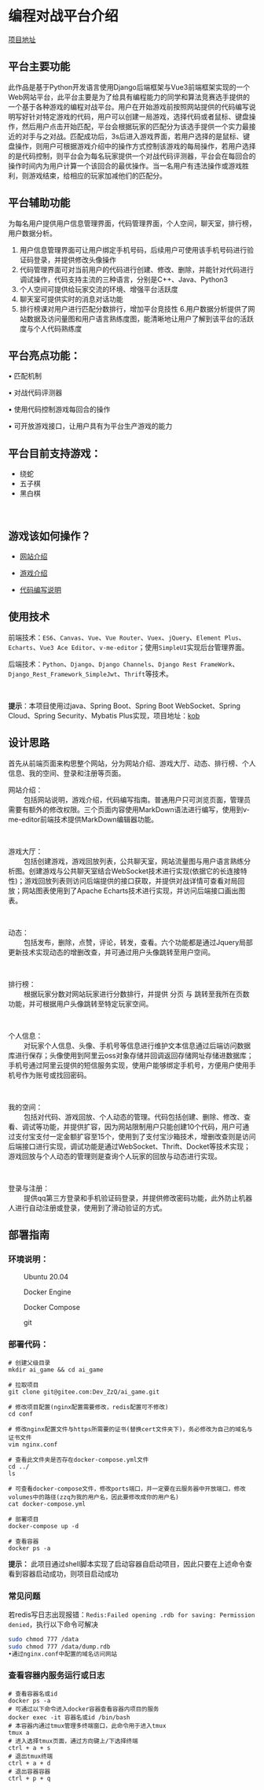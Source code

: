 # 编程对战平台介绍

[项目地址](https://github.com/ZzqForCoding/ai_game)


## 平台主要功能

此作品是基于Python开发语言使用Django后端框架与Vue3前端框架实现的一个Web网站平台，此平台主要是为了给具有编程能力的同学和算法竞赛选手提供的一个基于各种游戏的编程对战平台。用户在开始游戏前按照网站提供的代码编写说明写好针对特定游戏的代码，用户可以创建一局游戏，选择代码或者鼠标、键盘操作，然后用户点击开始匹配，平台会根据玩家的匹配分为该选手提供一个实力最接近的对手与之对战。匹配成功后，3s后进入游戏界面，若用户选择的是鼠标、键盘操作，则用户可根据游戏介绍中的操作方式控制该游戏的每局操作，若用户选择的是代码控制，则平台会为每名玩家提供一个对战代码评测器，平台会在每回合的操作时间内为用户计算一个该回合的最优操作。当一名用户有违法操作或游戏胜利，则游戏结束，给相应的玩家加减他们的匹配分。

## 平台辅助功能

为每名用户提供用户信息管理界面，代码管理界面，个人空间，聊天室，排行榜，用户数据分析。

1. 用户信息管理界面可让用户绑定手机号码，后续用户可使用该手机号码进行验证码登录，并提供修改头像操作
2. 代码管理界面可对当前用户的代码进行创建、修改、删除，并能针对代码进行调试操作，代码支持主流的三种语言，分别是C++、Java、Python3
3. 个人空间可提供给玩家交流的环境、增强平台活跃度
4. 聊天室可提供实时的消息对话功能
5. 排行榜课对用户进行匹配分数排行，增加平台竞技性
6.用户数据分析提供了网站数据及访问量图和用户语言熟练度图，能清晰地让用户了解到该平台的活跃度与个人代码熟练度

## 平台亮点功能：
• 匹配机制

• 对战代码评测器


• 使用代码控制游戏每回合的操作

• 可开放游戏接口，让用户具有为平台生产游戏的能力

## 平台目前支持游戏：

* 绕蛇
* 五子棋
* 黑白棋

<br>

## 游戏该如何操作？

* [网站介绍](https://aigame.zzqahm.top/intro/)

* [游戏介绍](https://aigame.zzqahm.top/game_intro/)

* [代码编写说明](https://aigame.zzqahm.top/codehelper/)

## 使用技术 

前端技术：`ES6`、`Canvas`、`Vue`、`Vue Router`、`Vuex`、`jQuery`、`Element Plus`、`Echarts`、`Vue3 Ace Editor`、`v-me-editor`；使用`SimpleUI`实现后台管理界面。

后端技术：`Python`、`Django`、`Django Channels`、`Django Rest FrameWork`、`Django_Rest_Framework_SimpleJwt`、`Thrift`等技术。

<br>

**提示**：本项目使用过java、Spring Boot、Spring Boot WebSocket、Spring Cloud、Spring Security、Mybatis Plus实现，项目地址：[kob](https://github.com/ZzqForCoding/king-of-bots)

## 设计思路

首先从前端页面来构思整个网站，分为网站介绍、游戏大厅、动态、排行榜、个人信息、我的空间、登录和注册等页面。


网站介绍：<br>
&nbsp;&nbsp;&nbsp;&nbsp;&nbsp;&nbsp;&nbsp;&nbsp;包括网站说明，游戏介绍，代码编写指南。普通用户只可浏览页面，管理员需要有额外的修改权限。三个页面内容使用MarkDown语法进行编写，使用到v-me-editor前端技术提供MarkDown编辑器功能。

<br>

游戏大厅：<br>
&nbsp;&nbsp;&nbsp;&nbsp;&nbsp;&nbsp;&nbsp;&nbsp;包括创建游戏，游戏回放列表，公共聊天室，网站流量图与用户语言熟练分析图。创建游戏与公共聊天室结合WebSocket技术进行实现(依据它的长连接特性)；游戏回放列表则访问后端提供的接口获取，并提供对战详情可查看对局回放；网站图表使用到了Apache Echarts技术进行实现，并访问后端接口画出图表。

<br>

动态：<br>
&nbsp;&nbsp;&nbsp;&nbsp;&nbsp;&nbsp;&nbsp;&nbsp;包括发布，删除，点赞，评论，转发，查看。六个功能都是通过Jquery局部更新技术实现动态的增删改查，并可通过用户头像跳转至用户空间。

<br>

排行榜：<br>
&nbsp;&nbsp;&nbsp;&nbsp;&nbsp;&nbsp;&nbsp;&nbsp;根据玩家分数对网站玩家进行分数排行，并提供 分页 与 跳转至我所在页数 功能，并可根据用户头像跳转至特定玩家空间。

<br>

个人信息：<br>
&nbsp;&nbsp;&nbsp;&nbsp;&nbsp;&nbsp;&nbsp;&nbsp;对玩家个人信息、头像、手机号等信息进行维护文本信息通过后端访问数据库进行保存；头像使用到阿里云oss对象存储并回调返回存储网址存储进数据库；手机号通过阿里云提供的短信服务实现，使用户能够绑定手机号，方便用户使用手机号作为账号或找回密码。

<br>

我的空间：<br>
&nbsp;&nbsp;&nbsp;&nbsp;&nbsp;&nbsp;&nbsp;&nbsp;包括对代码、游戏回放、个人动态的管理。代码包括创建、删除、修改、查看、调试等功能，并提供扩容，因为网站限制用户只能创建10个代码，用户可通过支付宝支付一定金额扩容至15个，使用到了支付宝沙箱技术，增删改查则是访问后端接口进行实现，调试功能是通过WebSocket、Thrift、Docket等技术实现；游戏回放与个人动态的管理则是查询个人玩家的回放与动态进行实现。

<br>

登录与注册：<br>
&nbsp;&nbsp;&nbsp;&nbsp;&nbsp;&nbsp;&nbsp;&nbsp;提供qq第三方登录和手机验证码登录，并提供修改密码功能，此外防止机器人进行自动注册或登录，使用到了滑动验证的方式。


## 部署指南


### 环境说明：

&nbsp;&nbsp;&nbsp;&nbsp;&nbsp;&nbsp;&nbsp;&nbsp;Ubuntu 20.04

&nbsp;&nbsp;&nbsp;&nbsp;&nbsp;&nbsp;&nbsp;&nbsp;Docker Engine

&nbsp;&nbsp;&nbsp;&nbsp;&nbsp;&nbsp;&nbsp;&nbsp;Docker Compose

&nbsp;&nbsp;&nbsp;&nbsp;&nbsp;&nbsp;&nbsp;&nbsp;git


### 部署代码：

```
# 创建父级目录
mkdir ai_game && cd ai_game

# 拉取项目
git clone git@gitee.com:Dev_ZzQ/ai_game.git  

# 修改项目配置(nginx配置需要修改，redis配置可不修改)
cd conf

# 修改nginx配置文件与https所需要的证书(替换cert文件夹下)，务必修改为自己的域名与证书文件
vim nginx.conf

# 查看此文件夹是否存在docker-compose.yml文件
cd ../
ls

# 可查看docker-compose文件，修改ports端口，并一定要在云服务器中开放端口，修改volumes中的路径(zzq为我的用户名，因此要修改成你的用户名)
cat docker-compose.yml

# 部署项目
docker-compose up -d

# 查看容器
docker ps -a
```


**提示：** 此项目通过shell脚本实现了启动容器自启动项目，因此只要在上述命令查看到容器启动成功，则项目启动成功


### 常见问题

若redis写日志出现报错：`Redis:Failed opening .rdb for saving: Permission denied`，执行以下命令可解决

```bash
sudo chmod 777 /data
sudo chmod 777 /data/dump.rdb
•通过nginx.conf中配置的域名访问网站
```

### 查看容器内服务运行或日志

```
# 查看容器名或id
docker ps -a
# 可通过以下命令进入docker容器查看容器内项目的服务
docker exec -it 容器名或id /bin/bash
# 本容器内通过tmux管理多终端窗口，此命令用于进入tmux
tmux a
# 进入选择tmux页面，通过方向键上/下选择终端
ctrl + a + s
# 退出tmux终端
ctrl + a + d
# 退出容器容器
ctrl + p + q
```

